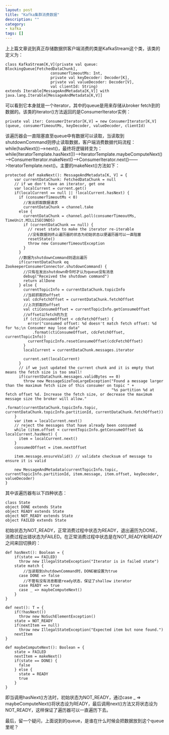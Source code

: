 ```yaml
---
layout: post
title: "Kafka集群消费数据"
description: ""
category: 
- kafka
tags: []
---
```



上上篇文章说到真正存储数据供客户端消费的类是KafkaStream这个类，该类的定义为：

	class KafkaStream[K,V](private val queue: BlockingQueue[FetchedDataChunk],
                        consumerTimeoutMs: Int,
                        private val keyDecoder: Decoder[K],
                        private val valueDecoder: Decoder[V],
                        val clientId: String)
    extends Iterable[MessageAndMetadata[K,V]] with java.lang.Iterable[MessageAndMetadata[K,V]]
可以看到它本身就是一个iterator，其中的queue是用来存储从broker fetch到的数据的。该类的iterator()方法返回的是ConsumerIterator实例：

	private val iter: ConsumerIterator[K,V] = new ConsumerIterator[K,V](queue, consumerTimeoutMs, keyDecoder, valueDecoder, clientId)
该遍历器会一直阻塞直至queue中有数据可以读取，当读取到shutdownCommand则停止读取数据，客户端消费数据代码流程：while(hasNext())——>next()，最终将逻辑转变为：while(IteratorTemplate.hasNext())——>IteratorTemplate.maybeComputeNext()——>ConsumerIterator.makeNext()——>ConsumerIterator.next()——>IteratorTemplate.next()。主要的makeNext()方法如下：

	protected def makeNext(): MessageAndMetadata[K, V] = {
	    var currentDataChunk: FetchedDataChunk = null
	    // if we don't have an iterator, get one
	    var localCurrent = current.get()
	    if(localCurrent == null || !localCurrent.hasNext) {
	      if (consumerTimeoutMs < 0)
	        //发出抓取数据请求
	        currentDataChunk = channel.take
	      else {
	        currentDataChunk = channel.poll(consumerTimeoutMs, TimeUnit.MILLISECONDS)
	        if (currentDataChunk == null) {
	          // reset state to make the iterator re-iterable
	          //没有数据则终止遍历器的状态为初始状态以便遍历器可以一直阻塞
	          resetState()
	          throw new ConsumerTimeoutException
	        }
	      }
	      //数据为shutdownCommand则退出遍历
	      if(currentDataChunk eq ZookeeperConsumerConnector.shutdownCommand) {
	        //只有在发出shutdown命令时才认为queue没有消息
	        debug("Received the shutdown command")
	        return allDone
	      } else {
	        currentTopicInfo = currentDataChunk.topicInfo
	        //当前抓取的offset
	        val cdcFetchOffset = currentDataChunk.fetchOffset
	        //上次抓取的offset
	        val ctiConsumeOffset = currentTopicInfo.getConsumeOffset
	        //offset以fetch的为主
	        if (ctiConsumeOffset < cdcFetchOffset) {
	          error("consumed offset: %d doesn't match fetch offset: %d for %s;\n Consumer may lose data"
	            .format(ctiConsumeOffset, cdcFetchOffset, currentTopicInfo))
	          currentTopicInfo.resetConsumeOffset(cdcFetchOffset)
	        }
	        localCurrent = currentDataChunk.messages.iterator
	
	        current.set(localCurrent)
	      }
	      // if we just updated the current chunk and it is empty that means the fetch size is too small!
	      if(currentDataChunk.messages.validBytes == 0)
	        throw new MessageSizeTooLargeException("Found a message larger than the maximum fetch size of this consumer on topic " +
	                                               "%s partition %d at fetch offset %d. Increase the fetch size, or decrease the maximum message size the broker will allow."
	                                               .format(currentDataChunk.topicInfo.topic, currentDataChunk.topicInfo.partitionId, currentDataChunk.fetchOffset))
	    }
	    var item = localCurrent.next()
	    // reject the messages that have already been consumed
	    while (item.offset < currentTopicInfo.getConsumeOffset && localCurrent.hasNext) {
	      item = localCurrent.next()
	    }
	    consumedOffset = item.nextOffset
	
	    item.message.ensureValid() // validate checksum of message to ensure it is valid
	
	    new MessageAndMetadata(currentTopicInfo.topic, currentTopicInfo.partitionId, item.message, item.offset, keyDecoder, valueDecoder)
    }
其中该遍历器有以下四种状态：

	class State
	object DONE extends State
	object READY extends State
	object NOT_READY extends State
	object FAILED extends State
初始状态为NOT_READY，正常消费过程中状态为READY，退出遍历为DONE，消费过程出错状态为FAILED。在正常消费过程中状态是在NOT_READY和READY之间来回切换的：

	def hasNext(): Boolean = {
	    if(state == FAILED)
	      throw new IllegalStateException("Iterator is in failed state")
	    state match {
	        //当读取到shutdownCommand时，DONE被设置为true
	      case DONE => false
	        //不管有没有消息都是ready状态，保证了shallow iterator
	      case READY => true
	      case _ => maybeComputeNext()
	    }
    }
    
    def next(): T = {
	    if(!hasNext())
	      throw new NoSuchElementException()
	    state = NOT_READY
	    if(nextItem == null)
	      throw new IllegalStateException("Expected item but none found.")
	    nextItem
    }
    
    def maybeComputeNext(): Boolean = {
	    state = FAILED
	    nextItem = makeNext()
	    if(state == DONE) {
	      false
	    } else {
	      state = READY
	      true
	    }
    }
即当调用hasNext()方法时，初始状态为NOT_READY，通过case _ => maybeComputeNext()将状态设为READY，最后调用next()方法又将状态设为NOT_READY，这样保证了遍历器可以一直遍历下去。

最后，留一个疑问，上面说到的queue，是谁在什么时候会把数据放到这个queue里呢？